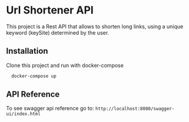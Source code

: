 
# Url Shortener API

This project is a Rest API that allows to shorten long links, using a unique keyword (keySite) determined by the user.


## Installation

Clone this project and run with docker-compose

```bash
  docker-compose up
```


## API Reference

To see swagger api reference go to: `http://localhost:8080/swagger-ui/index.html`
